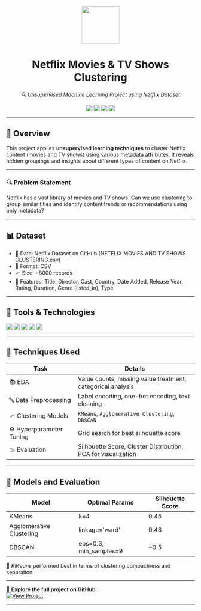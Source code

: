 
<p align="center">
  <img src="https://upload.wikimedia.org/wikipedia/commons/7/75/Netflix_icon.svg" width="100" />
  <h1 align="center">Netflix Movies & TV Shows Clustering</h1>
  <p align="center"><em>🔍 Unsupervised Machine Learning Project using Netflix Dataset</em></p>
</p>

<p align="center">
  <img src="https://img.shields.io/badge/Status-Completed-brightgreen?style=flat-square" />
  <img src="https://img.shields.io/badge/Python-3.10-blue.svg?style=flat-square" />
  <img src="https://img.shields.io/badge/License-MIT-blue.svg?style=flat-square" />
  <img src="https://img.shields.io/badge/Contributions-Welcome-ff69b4?style=flat-square" />
</p>

---

## 📌 Overview

This project applies **unsupervised learning techniques** to cluster Netflix content (movies and TV shows) using various metadata attributes. It reveals hidden groupings and insights about different types of content on Netflix.

---

### 🔍 Problem Statement

Netflix has a vast library of movies and TV shows. Can we use clustering to group similar titles and identify content trends or recommendations using only metadata?

---

## 📊 Dataset

- 📂 Data: Netflix Dataset on GitHub (NETFLIX MOVIES AND TV SHOWS CLUSTERING.csv)
- 🧾 Format: CSV
- 📈 Size: ~8000 records
- 🎯 Features: Title, Director, Cast, Country, Date Added, Release Year, Rating, Duration, Genre (listed_in), Type

---

## 🔧 Tools & Technologies

<p>
  <img src="https://img.shields.io/badge/Pandas-150458?style=flat&logo=pandas&logoColor=white" />
  <img src="https://img.shields.io/badge/Numpy-013243?style=flat&logo=numpy&logoColor=white" />
  <img src="https://img.shields.io/badge/Matplotlib-FB9820?style=flat&logo=python&logoColor=white" />
  <img src="https://img.shields.io/badge/Seaborn-3776AB?style=flat&logo=python&logoColor=white" />
  <img src="https://img.shields.io/badge/Scikit--learn-F7931E?style=flat&logo=scikit-learn&logoColor=white" />
</p>

---

## 🚀 Techniques Used

| Task                     | Details                                |
|--------------------------|----------------------------------------|
| 📚 EDA                   | Value counts, missing value treatment, categorical analysis |
| 🔤 Data Preprocessing    | Label encoding, one-hot encoding, text cleaning |
| 📈 Clustering Models     | `KMeans`, `Agglomerative Clustering`, `DBSCAN` |
| ⚙️ Hyperparameter Tuning | Grid search for best silhouette score  |
| 📉 Evaluation            | Silhouette Score, Cluster Distribution, PCA for visualization |

---

## 🧠 Models and Evaluation

| Model                  | Optimal Params | Silhouette Score |
|------------------------|----------------|------------------|
| KMeans                 | k=4            | 0.45             |
| Agglomerative Clustering | linkage='ward' | 0.43           |
| DBSCAN                 | eps=0.3, min_samples=9 | ~0.5      |

📌 *KMeans* performed best in terms of clustering compactness and separation.

---


👀 **Explore the full project on GitHub**:  
[![View Project](https://img.shields.io/badge/View_Project-GitHub-black)](https://github.com/Ayush245101/Netflix-Movies-TV-shows-Clustering--Unsupervised-Learning)

---


